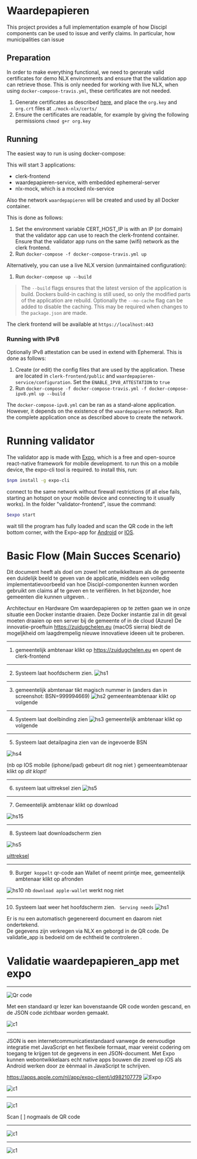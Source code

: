 # Waardepapieren

This project provides a full implementation example of how Discipl components can be used to issue and
verify claims. In particular, how municipalities can issue

## Preparation

In order to make everything functional, we need to generate valid certificates for demo NLX environments and
ensure that the validation app can retrieve those. This is only needed for working with live NLX, when using `docker-compose-travis.yml`, these certificates are not needed.

1. Generate certificates as described [here](https://docs.nlx.io/try-nlx/retrieve-a-demo-certificate/), and place the `org.key` and `org.crt` files at `./mock-nlx/certs/`
2. Ensure the certificates are readable, for example by giving the following permissions `chmod g+r org.key`

## Running
The easiest way to run is using docker-compose:

This will start 3 applications:
- clerk-frontend
- waardepapieren-service, with embedded ephemeral-server
- nlx-mock, which is a mocked nlx-service

Also the network `waardepapieren` will be created and used by all Docker container.

This is done as follows:

1. Set the environment variable CERT_HOST_IP is with an IP (or domain) that the validator app can use to reach
   the clerk-frontend container. Ensure that the validator app runs on the same (wifi) network as the clerk frontend.
2. Run `docker-compose -f docker-compose-travis.yml up`

Alternatively, you can use a live NLX version (unmaintained configuration):

1. Run `docker-compose up --build`

> The `--build` flags ensures that the latest version of the application is build. Dockers build-in caching is still used, so only the modified parts of the application are rebuild. Optionally the `--no-cache` flag can be added to disable the caching. This may be required when changes to the `package.json` are made.

The clerk frontend will be available at `https://localhost:443`

### Running with IPv8
Optionally IPv8 attestation can be used in extend with Ephemeral. This is done as follows:

1. Create (or edit) the config files that are used by the application. These are located in `clerk-frontend/public` and `waardepapieren-service/configuration`. Set the `ENABLE_IPV8_ATTESTATION` to `true`
2. Run `docker-compose -f docker-compose-travis.yml -f docker-compose-ipv8.yml up --build`

The `docker-compose-ipv8.yml` can be ran as a stand-alone application. However, it depends on the existence of the `waardepapieren` network. Run the complete application once as described  above to create the network.

# Running validator
The validator app is made with [Expo](https://expo.io/), which is a free and open-source react-native framework for mobile development. to run this on a mobile device, the expo-cli tool is required. to install this, run:
```bash
$npm install -g expo-cli
```
connect to the same network without firewall restrictions (if all else fails, starting an hotspot on your mobile device and connecting to it usually works). In the folder "validator-frontend", issue the command:
```bash
$expo start
```
wait till the program has fully loaded and scan the QR code in the left bottom corner, with the Expo-app for [Android](https://play.google.com/store/apps/details?id=host.exp.exponent) or [IOS](https://itunes.apple.com/us/app/expo-client/).



# Basic Flow (Main Succes Scenario)

Dit document heeft als doel om zowel het ontwikkelteam als de gemeente een duidelijk beeld 
te geven van de  applicatie, middels een volledig implementatievoorbeeld van hoe Discipl-componenten 
kunnen worden gebruikt  om claims af te geven en te verifiëren. In het bijzonder, hoe gemeenten die kunnen uitgeven. .

Architectuur en Hardware
Om waardepapieren op te zetten gaan we in onze situatie een Docker instantie draaien. Deze Docker instantie zal in dit geval moeten draaien op een server 
bij de gemeente of in de cloud (Azure)  De innovatie-proeftuin https://zuidugchelen.eu (macOS sierra) biedt de mogeljkheid om laagdrempelig 
nieuwe innovatieve ideeen uit te proberen. 


***
1. gemeentelijk ambtenaar klikt op https://zuidugchelen.eu en opent de clerk-frontend 

***
2. Systeem laat hoofdscherm zien.
![hs1](https://github.com/discipl/waardepapieren/blob/master/pictures/hbs20191010_01.png)

***
3. gemeentelijk abmtenaar tikt magisch nummer in (anders dan in screenshot: BSN=999994669)
![hs2](https://github.com/discipl/waardepapieren/blob/master/pictures/hbs20191010_02.png)
gemeenteambtenaar klikt op volgende

***
4. Systeem laat doelbinding zien
![hs3](https://github.com/discipl/waardepapieren/blob/master/pictures/hbs20191010_03.png)
gemeentelijk ambtenaar klikt op volgende

***
5. Systeem laat detailpagina zien van de ingevoerde BSN

![hs4](https://github.com/discipl/waardepapieren/blob/master/pictures/hbs20191010_04.png)

(nb op IOS mobile (iphone/ipad) gebeurt dit nog niet )
gemeenteambtenaar klikt op *dit klopt!*

***
6. systeem laat uittreksel zien
![hs5](https://github.com/discipl/waardepapieren/blob/master/pictures/hbs20191010_05.png)

***
7. Gemeentelijk ambtenaar  klikt op download

![hs15](https://github.com/discipl/waardepapieren/blob/master/pictures/hbs20191010_07.png)

***
8. Systeem laat downloadscherm zien

![hs5](https://github.com/discipl/waardepapieren/blob/master/pictures/hbs20191010_15.png)

[uittreksel](https://github.com/discipl/waardepapieren/blob/master/pictures/uittreksel.pdf)

***
9. Burger` koppelt` qr-code aan Wallet of neemt printje mee, gemeentelijk ambtenaar klikt op afronden
   
![hs10](https://github.com/discipl/waardepapieren/blob/master/pictures/hbs20191010_07.png)
nb  `download apple-wallet` werkt nog niet
***
10. Systeem laat weer het hoofdscherm zien. ` Serving needs`
![hs1](https://github.com/discipl/waardepapieren/blob/master/pictures/hbs20191010_01.png)

Er is nu een automatisch gegenereerd document en daarom niet ondertekend.  
De gegevens zijn verkregen via NLX en geborgd in de QR code. De validatie_app is bedoeld om de echtheid te controleren .

# Validatie waardepapieren_app met expo 

***

![Qr code](https://github.com/discipl/waardepapieren/blob/master/pictures/hbs20191010_08.PNG)

Met een standaard qr lezer kan bovenstaande QR code worden gescand, en de JSON code zichtbaar worden gemaakt.

![c1](https://github.com/discipl/waardepapieren/blob/master/pictures/hbs20191010_09.png)

***

JSON is een internetcommunicatiestandaard vanwege de eenvoudige integratie met JavaScript en het flexibele formaat, maar vereist codering om toegang te krijgen tot de gegevens in een JSON-document. Met Expo kunnen webontwikkelaars echt native apps bouwen die zowel op iOS als Android werken door ze èènmaal in JavaScript te schrijven.

https://apps.apple.com/nl/app/expo-client/id982107779
![Expo](https://github.com/discipl/waardepapieren/blob/master/pictures/hbs20191010_10.PNG)

![c1](https://github.com/discipl/waardepapieren/blob/master/pictures/hbs20191010_11.png)

***

![c1](https://github.com/discipl/waardepapieren/blob/master/pictures/hbs20191010_12.png)

Scan [ ] nogmaals de QR code

***

![c1](https://github.com/discipl/waardepapieren/blob/master/pictures/hbs20191010_13.png)

***
![c1](https://github.com/discipl/waardepapieren/blob/master/pictures/hbs20191010_14.png)



